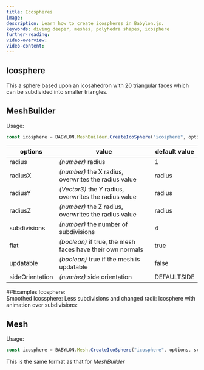 ```yaml
---
title: Icospheres
image:
description: Learn how to create icospheres in Babylon.js.
keywords: diving deeper, meshes, polyhedra shapes, icosphere
further-reading:
video-overview:
video-content:
---
```


## Icosphere

This a sphere based upon an icosahedron with 20 triangular faces which can be subdivided into smaller triangles.

## MeshBuilder

Usage:

```javascript
const icosphere = BABYLON.MeshBuilder.CreateIcoSphere("icosphere", options, scene);
```

| options         | value                                                      | default value |
| --------------- | ---------------------------------------------------------- | ------------- |
| radius          | _(number)_ radius                                          | 1             |
| radiusX         | _(number)_ the X radius, overwrites the radius value       | radius        |
| radiusY         | _(Vector3)_ the Y radius, overwrites the radius value      | radius        |
| radiusZ         | _(number)_ the Z radius, overwrites the radius value       | radius        |
| subdivisions    | _(number)_ the number of subdivisions                      | 4             |
| flat            | _(boolean)_ if true, the mesh faces have their own normals | true          |
| updatable       | _(boolean)_ true if the mesh is updatable                  | false         |
| sideOrientation | _(number)_ side orientation                                | DEFAULTSIDE   |

##Examples
Icosphere: <Playground id="#HC5FA8" title="Creating An Icosphere" description="Simple example of creating an icosphere."/>  
Smoothed Icossphere: <Playground id="#HC5FA8#2" title="Creating A Smoothed Icosphere" description="Simple example of creating a smoothed icosphere."/>
Less subdivisions and changed radii: <Playground id="#HC5FA8#3" title="Icosphere With Less Subdivisions" description="Simple example of creating an icosphere with less subdivisions and changed radii."/>
Icosphere with animation over subdivisions: <Playground id="#E3TVT#1" title="Icosphere With Animation Over Subdivisions" description="Simple example of creating an icosphere with animation over subdivisions."/>

## Mesh

Usage:

```javascript
const icosphere = BABYLON.Mesh.CreateIcoSphere("icosphere", options, scene);
```

This is the same format as that for _MeshBuilder_
